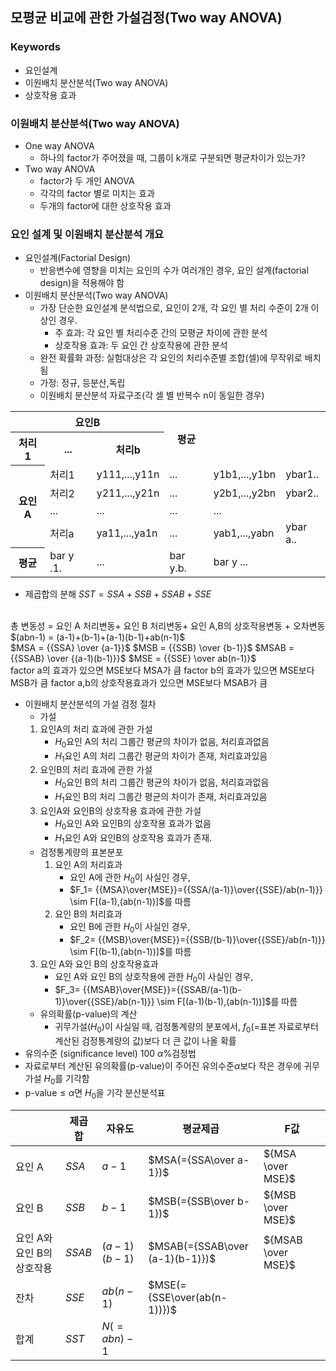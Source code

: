 ## 모평균 비교에 관한 가설검정(Two way ANOVA)
### Keywords
- 요인설계
- 이원배치 분산분석(Two way ANOVA)
- 상호작용 효과
### 이원배치 분산분석(Two way ANOVA)
- One way ANOVA
  - 하나의 factor가 주어졌을 때, 그룹이 k개로 구분되면 평균차이가 있는가?
- Two way ANOVA
  - factor가  두 개인 ANOVA
  - 각각의 factor 별로 미치는 효과
  - 두개의 factor에 대한 상호작용 효과
### 요인 설계 및 이원배치 분산분석 개요
- 요인설계(Factorial Design)
  - 반응변수에 영향을 미치는 요인의 수가 여러개인 경우, 요인 설계(factorial design)을 적용해야 함
- 이원배치 분산분석(Two way ANOVA)
  - 가장 단순한 요인설계 분석법으로, 요인이 2개, 각 요인 별 처리 수준이 2개 이상인 경우.
    - 주 효과: 각 요인 별 처리수준 간의 모평균 차이에 관한 분석
    - 상호작용 효과: 두 요인 간 상호작용에 관한 분석
  - 완전 확률화 과정: 실험대상은 각 요인의 처리수준별 조합(셀)에 무작위로 배치됨
  - 가정: 정규, 등분산,독립
  - 이원배치 분산분석 자료구조(각 셀 별 반복수 n이 동일한 경우)

<table>
    <tr rowspan=2, colspan=2><th colspan=3>요인B</th><th rowspan=2>평균</th>
    </tr>
    <tr><th>처리1</th><th>...</th><th>처리b</th>
    </tr>
    <tr><th rowspan=4>요인A</th><td>처리1</td><td>y111,...,y11n</td><td>...</td><td>y1b1,...,y1bn</td><td>ybar1..</td></tr>
    <tr><td>처리2</td><td>y211,...,y21n</td><td>...</td><td>y2b1,...,y2bn</td><td>ybar2..</td></tr>
    <tr><td>...</td><td>...</td><td>...</td><td>...</td>
    <tr><td>처리a</td><td>ya11,...,ya1n</td><td>...</td><td>yab1,...,yabn</td><td>ybar a..</td></tr>
    <tr><th>평균</th><td>bar y .1.</td><td>...</td><td>bar y.b.</td><td>bar y ...</td>
</table>

- 제곱합의 분해
$SST = SSA + SSB + SSAB+ SSE$
<br>
총 변동성 = 요인 A 처리변동+ 요인 B 처리변동+ 요인 A,B의 상호작용변동 + 오차변동
<br>
$(abn-1) = (a-1)+(b-1)+(a-1)(b-1)+ab(n-1)$
<br>
$MSA = {{SSA} \over {a-1}}$
$MSB = {{SSB} \over {b-1}}$
$MSAB = {{SSAB} \over {(a-1)(b-1)}}$
$MSE = {{SSE} \over ab(n-1)}$
<br>
factor a의 효과가 있으면 MSE보다 MSA가 큼
factor b의 효과가 있으면 MSE보다 MSB가 큼
factor a,b의 상호작용효과가 있으면 MSE보다 MSAB가 큼

- 이원배치 분산분석의 가설 검정 절차
  - 가설
  1. 요인A의 처리 효과에 관한 가설
     - $H_0$요인 A의 처리 그룹간 평균의 차이가 없음, 처리효과없음
     - $H_1$요인 A의 처리 그룹간 평균의 차이가 존재, 처리효과있음
  2. 요인B의 처리 효과에 관한 가설
     - $H_0$요인 B의 처리 그룹간 평균의 차이가 없음, 처리효과없음
     - $H_1$요인 B의 처리 그룹간 평균의 차이가 존재, 처리효과있음
  3. 요인A와 요인B의 상호작용 효과에 관한 가설
     - $H_0$요인 A와 요인B의 상호작용 효과가 없음
     - $H_1$요인 A와 요인B의 상호작용 효과가 존재.
  - 검정통계량의 표본분포
    1. 요인 A의 처리효과
       - 요인 A에 관한 $H_0$이 사실인 경우,
       - $F_1= {{MSA}\over{MSE}}={{SSA/(a-1)}\over{{SSE}/ab(n-1)}} \sim F[(a-1),(ab(n-1))]$를 따름
    2. 요인 B의 처리효과
       - 요인 B에 관한 $H_0$이 사실인 경우,
       - $F_2= {{MSB}\over{MSE}}={{SSB/(b-1)}\over{{SSE}/ab(n-1)}} \sim F[(b-1),(ab(n-1))]$를 따름
  3. 요인 A와 요인 B의 상호작용효과
       - 요인 A와 요인 B의 상호작용에 관한 $H_0$이 사실인 경우,
       - $F_3= {{MSAB}\over{MSE}}={{SSAB/(a-1)(b-1)}\over{{SSE}/ab(n-1)}} \sim F[(a-1)(b-1),(ab(n-1))]$를 따름
  - 유의확률(p-value)의 계산
    - 귀무가설($H_0$)이 사실일 때, 검정통계량의 분포에서, $f_0$(=표본 자료로부터 계산된 검정통계량의 값)보다 더 큰 값이 나올 확률
 - 유의수준 (significance level) 100 $\alpha\%$검정법
  - 자료로부터 계산된 유의확률(p-value)이 주어진 유의수준$\alpha$보다 작은 경우에 귀무가설 $H_0$를 기각함
  - p-value$\leq \alpha$면 $H_0$을 기각
  분산분석표

|<br>|제곱합|자유도|평균제곱|F값|
|---|---|---|---|---|
|요인 A|$SSA$|$a-1$|$MSA(={SSA\over a-1})$|${MSA \over MSE}$|
|요인 B|$SSB$|$b-1$|$MSB(={SSB\over b-1})$|${MSB \over MSE}$|
|요인 A와 요인 B의 상호작용|$SSAB$|$(a-1)(b-1)$|$MSAB(={SSAB\over (a-1)(b-1)})$|${MSAB \over MSE}$|
|잔차|$SSE$|$ab(n-1)$|$MSE(={SSE\over(ab(n-1))})$|<br>|
|합계|$SST$|$N(=abn)-1$|<br>|<br>|